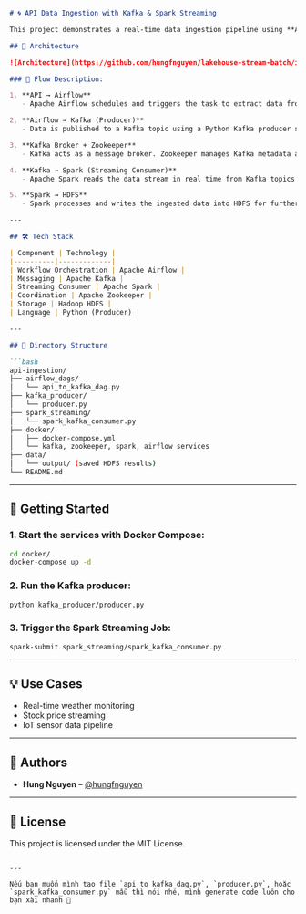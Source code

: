 ```markdown
# 🌀 API Data Ingestion with Kafka & Spark Streaming

This project demonstrates a real-time data ingestion pipeline using **Apache Kafka**, **Apache Spark Streaming**, and **Apache Airflow**. The data is extracted from a public **API**, sent to Kafka, then processed by Spark Streaming, and finally stored in **Hadoop HDFS**.

## 🧱 Architecture

![Architecture](https://github.com/hungfnguyen/lakehouse-stream-batch/issues/1#issue-3017540825)

### 🔁 Flow Description:

1. **API → Airflow**
   - Apache Airflow schedules and triggers the task to extract data from an external API.

2. **Airflow → Kafka (Producer)**
   - Data is published to a Kafka topic using a Python Kafka producer script.

3. **Kafka Broker + Zookeeper**
   - Kafka acts as a message broker. Zookeeper manages Kafka metadata and broker coordination.

4. **Kafka → Spark (Streaming Consumer)**
   - Apache Spark reads the data stream in real time from Kafka topics using Spark Structured Streaming.

5. **Spark → HDFS**
   - Spark processes and writes the ingested data into HDFS for further processing or analysis.

---

## 🛠 Tech Stack

| Component | Technology |
|----------|-------------|
| Workflow Orchestration | Apache Airflow |
| Messaging | Apache Kafka |
| Streaming Consumer | Apache Spark |
| Coordination | Apache Zookeeper |
| Storage | Hadoop HDFS |
| Language | Python (Producer) |

---

## 📁 Directory Structure

```bash
api-ingestion/
├── airflow_dags/
│   └── api_to_kafka_dag.py
├── kafka_producer/
│   └── producer.py
├── spark_streaming/
│   └── spark_kafka_consumer.py
├── docker/
│   ├── docker-compose.yml
│   └── kafka, zookeeper, spark, airflow services
├── data/
│   └── output/ (saved HDFS results)
└── README.md
```

---

## 🚀 Getting Started

### 1. Start the services with Docker Compose:
```bash
cd docker/
docker-compose up -d
```

### 2. Run the Kafka producer:
```bash
python kafka_producer/producer.py
```

### 3. Trigger the Spark Streaming Job:
```bash
spark-submit spark_streaming/spark_kafka_consumer.py
```

---

## 💡 Use Cases

- Real-time weather monitoring
- Stock price streaming
- IoT sensor data pipeline

---

## 📌 Authors

- **Hung Nguyen** – [@hungfnguyen](https://github.com/hungfnguyen)

---

## 📄 License

This project is licensed under the MIT License.
```

---

Nếu bạn muốn mình tạo file `api_to_kafka_dag.py`, `producer.py`, hoặc `spark_kafka_consumer.py` mẫu thì nói nhé, mình generate code luôn cho bạn xài nhanh 🚀
